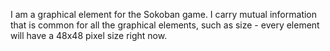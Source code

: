 I am a graphical element for the Sokoban game. I carry mutual information that is common for all the graphical elements, such as size - every element will have a 48x48 pixel size right now.